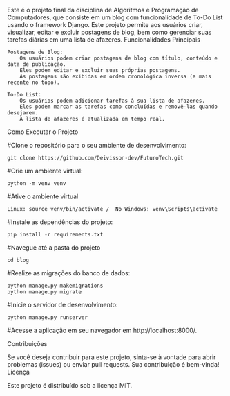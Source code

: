 Este é o projeto final da disciplina de Algoritmos e Programação de Computadores, que consiste em  um blog com funcionalidade de To-Do List usando o framework Django. Este projeto permite aos usuários criar, visualizar, editar e excluir postagens de blog, bem como gerenciar suas tarefas diárias em uma lista de afazeres.
Funcionalidades Principais

    Postagens de Blog:
        Os usuários podem criar postagens de blog com título, conteúdo e data de publicação.
        Eles podem editar e excluir suas próprias postagens.
        As postagens são exibidas em ordem cronológica inversa (a mais recente no topo).

    To-Do List:
        Os usuários podem adicionar tarefas à sua lista de afazeres.
        Eles podem marcar as tarefas como concluídas e removê-las quando desejarem.
        A lista de afazeres é atualizada em tempo real.


Como Executar o Projeto

#Clone o repositório para o seu ambiente de desenvolvimento:


    git clone https://github.com/Deivisson-dev/FuturoTech.git


#Crie um ambiente virtual:


    python -m venv venv

#Ative o ambiente virtual

    Linux: source venv/bin/activate /  No Windows: venv\Scripts\activate

#Instale as dependências do projeto:


    pip install -r requirements.txt


#Navegue até a pasta do projeto

    cd blog

#Realize as migrações do banco de dados:

    python manage.py makemigrations
    python manage.py migrate



#Inicie o servidor de desenvolvimento:


    python manage.py runserver

#Acesse a aplicação em seu navegador em http://localhost:8000/.


Contribuições

Se você deseja contribuir para este projeto, sinta-se à vontade para abrir problemas (issues) ou enviar pull requests. Sua contribuição é bem-vinda!
Licença

Este projeto é distribuído sob a licença MIT.